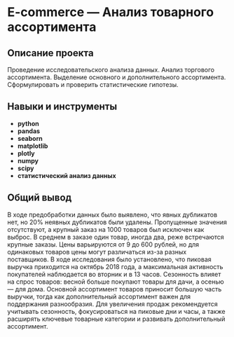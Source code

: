 # E-commerce — Анализ товарного ассортимента
## Описание проекта
Проведение исследовательского анализа данных. Анализ торгового ассортимента. Выделение основного и дополнительного ассортимента. Сформулировать и проверить статистические гипотезы.
## Навыки и инструменты
- **python**
- **pandas**
- **seaborn**
- **matplotlib**
- **plotly**
- **numpy**
- **scipy**
- **статистический анализ данных**
## Общий вывод
В ходе предобработки данных было выявлено, что явных дубликатов нет, но 20% неявных дубликатов были удалены. Пропущенные значения отсутствуют, а крупный заказ на 1000 товаров был исключен как выброс. В среднем в заказе один товар, иногда два, реже встречаются крупные заказы. Цены варьируются от 9 до 600 рублей, но для одинаковых товаров цены могут различаться из-за разных поставщиков. В ходе исследования было установлено, что пиковая выручка приходится на октябрь 2018 года, а максимальная активность покупателей наблюдается во вторник и в 13 часов. Сезонность влияет на спрос товаров: весной больше покупают товары для дачи, а осенью — для дома. Основной ассортимент товаров приносит большую часть выручки, тогда как дополнительный ассортимент важен для поддержания разнообразия. Для увеличения продаж рекомендуется учитывать сезонность, фокусироваться на пиковые дни и часы, а также расширять ключевые товарные категории и развивать дополнительный ассортимент.
